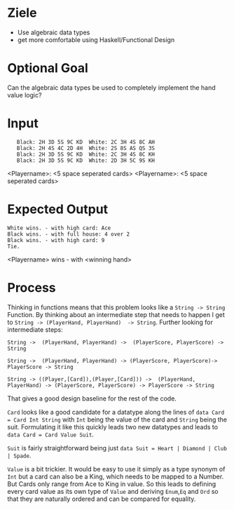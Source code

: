 # Ziele
- Use algebraic data types
- get more comfortable using Haskell/Functional Design

# Optional Goal
Can the algebraic data types be used to completely implement the hand value logic?

# Input
```
   Black: 2H 3D 5S 9C KD  White: 2C 3H 4S 8C AH
   Black: 2H 4S 4C 2D 4H  White: 2S 8S AS QS 3S
   Black: 2H 3D 5S 9C KD  White: 2C 3H 4S 8C KH
   Black: 2H 3D 5S 9C KD  White: 2D 3H 5C 9S KH
```
\<Playername>: <5 space seperated cards> \<Playername>: <5 space seperated cards>
# Expected Output
```
White wins. - with high card: Ace 
Black wins. - with full house: 4 over 2 
Black wins. - with high card: 9
Tie.
```
\<Playername> wins - with \<winning hand>

# Process
Thinking in functions means that this problem looks like a `String -> String` Function.
By thinking about an intermediate step that needs to happen I get to `String -> (PlayerHand, PlayerHand)  -> String`.
Further looking for intermediate steps:

`String ->  (PlayerHand, PlayerHand) ->  (PlayerScore, PlayerScore) -> String`

`String ->  (PlayerHand, PlayerHand) -> (PlayerScore, PlayerScore)-> PlayerScore -> String`

`String -> ((Player,[Card]),(Player,[Card])) ->  (PlayerHand, PlayerHand) -> (PlayerScore, PlayerScore) -> PlayerScore -> String`

That gives a good design baseline for the rest of the code.

`Card` looks like a good candidate for a datatype along the lines of `data Card = Card Int String` with `Int` being the value 
of the card and `String` being the suit. Formulating it like this quickly leads two new datatypes and leads to
 `data Card = Card Value Suit`. 
 
`Suit` is fairly straightforward being just `data Suit = Heart | Diamond | Club | Spade`.
 
`Value` is a bit trickier. It would be easy to use it simply as a type synonym of `Int` but a card can also be a King,
which needs to be mapped to a Number. But Cards only range from Ace to King in value. So this leads to defining every 
card value as its own type of `Value` and deriving `Enum`,`Eq` and `Ord` so that they are naturally ordered and can be 
compared for equality.
